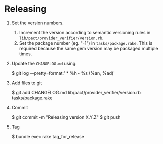 # Releasing

1. Set the version numbers.

    1. Increment the version according to semantic versioning rules in `lib/pact/provider_verifier/version.rb`.
    1. Set the package number (eg. "-1") in `tasks/package.rake`. This is required because the same gem version may be packaged multiple times.

2. Update the `CHANGELOG.md` using:

    $ git log --pretty=format:'  * %h - %s (%an, %ad)'

3. Add files to git

    $ git add CHANGELOG.md lib/pact/provider_verifier/version.rb tasks/package.rake

4. Commit

    $ git commit -m "Releasing version X.Y.Z"
    $ git push

5. Tag

    $ bundle exec rake tag_for_release
